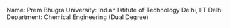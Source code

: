 Name: Prem Bhugra
University: Indian Istitute of Technology Delhi, IIT Delhi
Department: Chemical Engineering (Dual Degree)
